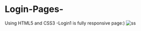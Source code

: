 # Login-Pages-
Using HTML5 and CSS3
-Login1 is fully responsive page:)
![ss](https://user-images.githubusercontent.com/71395245/98509980-4268e780-2288-11eb-8e7b-d1c67ad53b7e.PNG)
